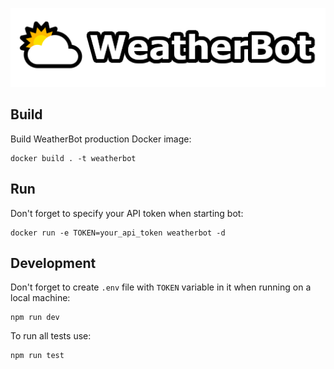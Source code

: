 ![WeatherBot](/public/Header.png)

## Build
Build WeatherBot production Docker image:
~~~
docker build . -t weatherbot
~~~

## Run
Don't forget to specify your API token when starting bot:
~~~
docker run -e TOKEN=your_api_token weatherbot -d
~~~

## Development

Don't forget to create `.env` file with `TOKEN`
variable in it when running on a local machine:
~~~
npm run dev
~~~

To run all tests use:
~~~
npm run test
~~~
